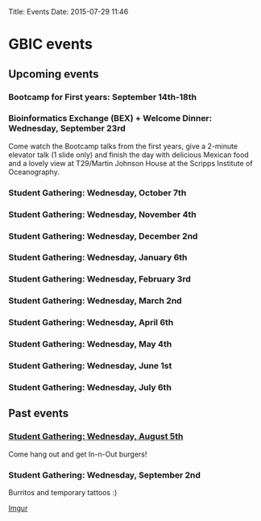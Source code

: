 Title: Events
Date: 2015-07-29 11:46

# GBIC events

## Upcoming events

### Bootcamp for First years: September 14th-18th


### Bioinformatics Exchange (BEX) + Welcome Dinner: Wednesday, September 23rd

Come watch the Bootcamp talks from the first years, give a 2-minute elevator
talk (1 slide only) and finish the day with delicious Mexican food and a lovely
view at T29/Martin Johnson House at the Scripps Institute of Oceanography.

### Student Gathering: Wednesday, October 7th

### Student Gathering: Wednesday, November 4th

### Student Gathering: Wednesday, December 2nd

### Student Gathering: Wednesday, January 6th

### Student Gathering: Wednesday, February 3rd

### Student Gathering: Wednesday, March 2nd

### Student Gathering: Wednesday, April 6th

### Student Gathering: Wednesday, May 4th

### Student Gathering: Wednesday, June 1st

### Student Gathering: Wednesday, July 6th


## Past events

### [Student Gathering: Wednesday, August 5th](http://gbic-ucsd.github.io/2015-08-05-burgers-and-beers/#.Vb-sKTBViko)

Come hang out and get In-n-Out burgers!

### Student Gathering: Wednesday, September 2nd

Burritos and temporary tattoos :)

[Imgur](http://i.imgur.com/GEVGI5y.jpg)
